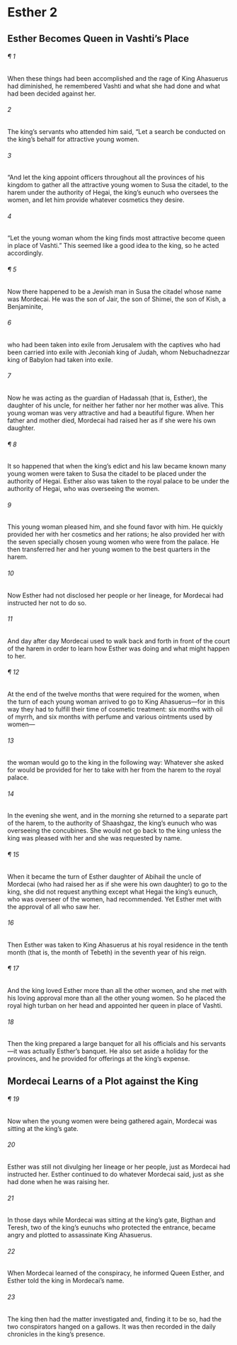 # Esther 2
## Esther Becomes Queen in Vashti’s Place
###### ¶ 1
When these things had been accomplished and the rage of King Ahasuerus had diminished, he remembered Vashti and what she had done and what had been decided against her.
###### 2
The king’s servants who attended him said, “Let a search be conducted on the king’s behalf for attractive young women.
###### 3
“And let the king appoint officers throughout all the provinces of his kingdom to gather all the attractive young women to Susa the citadel, to the harem under the authority of Hegai, the king’s eunuch who oversees the women, and let him provide whatever cosmetics they desire.
###### 4
“Let the young woman whom the king finds most attractive become queen in place of Vashti.” This seemed like a good idea to the king, so he acted accordingly.
###### ¶ 5
Now there happened to be a Jewish man in Susa the citadel whose name was Mordecai. He was the son of Jair, the son of Shimei, the son of Kish, a Benjaminite,
###### 6
who had been taken into exile from Jerusalem with the captives who had been carried into exile with Jeconiah king of Judah, whom Nebuchadnezzar king of Babylon had taken into exile.
###### 7
Now he was acting as the guardian of Hadassah (that is, Esther), the daughter of his uncle, for neither her father nor her mother was alive. This young woman was very attractive and had a beautiful figure. When her father and mother died, Mordecai had raised her as if she were his own daughter.
###### ¶ 8
It so happened that when the king’s edict and his law became known many young women were taken to Susa the citadel to be placed under the authority of Hegai. Esther also was taken to the royal palace to be under the authority of Hegai, who was overseeing the women.
###### 9
This young woman pleased him, and she found favor with him. He quickly provided her with her cosmetics and her rations; he also provided her with the seven specially chosen young women who were from the palace. He then transferred her and her young women to the best quarters in the harem.
###### 10
Now Esther had not disclosed her people or her lineage, for Mordecai had instructed her not to do so.
###### 11
And day after day Mordecai used to walk back and forth in front of the court of the harem in order to learn how Esther was doing and what might happen to her.
###### ¶ 12
At the end of the twelve months that were required for the women, when the turn of each young woman arrived to go to King Ahasuerus—for in this way they had to fulfill their time of cosmetic treatment: six months with oil of myrrh, and six months with perfume and various ointments used by women—
###### 13
the woman would go to the king in the following way: Whatever she asked for would be provided for her to take with her from the harem to the royal palace.
###### 14
In the evening she went, and in the morning she returned to a separate part of the harem, to the authority of Shaashgaz, the king’s eunuch who was overseeing the concubines. She would not go back to the king unless the king was pleased with her and she was requested by name.
###### ¶ 15
When it became the turn of Esther daughter of Abihail the uncle of Mordecai (who had raised her as if she were his own daughter) to go to the king, she did not request anything except what Hegai the king’s eunuch, who was overseer of the women, had recommended. Yet Esther met with the approval of all who saw her.
###### 16
Then Esther was taken to King Ahasuerus at his royal residence in the tenth month (that is, the month of Tebeth) in the seventh year of his reign.
###### ¶ 17
And the king loved Esther more than all the other women, and she met with his loving approval more than all the other young women. So he placed the royal high turban on her head and appointed her queen in place of Vashti.
###### 18
Then the king prepared a large banquet for all his officials and his servants—it was actually Esther’s banquet. He also set aside a holiday for the provinces, and he provided for offerings at the king’s expense.
## Mordecai Learns of a Plot against the King
###### ¶ 19
Now when the young women were being gathered again, Mordecai was sitting at the king’s gate.
###### 20
Esther was still not divulging her lineage or her people, just as Mordecai had instructed her. Esther continued to do whatever Mordecai said, just as she had done when he was raising her.
###### 21
In those days while Mordecai was sitting at the king’s gate, Bigthan and Teresh, two of the king’s eunuchs who protected the entrance, became angry and plotted to assassinate King Ahasuerus.
###### 22
When Mordecai learned of the conspiracy, he informed Queen Esther, and Esther told the king in Mordecai’s name.
###### 23
The king then had the matter investigated and, finding it to be so, had the two conspirators hanged on a gallows. It was then recorded in the daily chronicles in the king’s presence.
